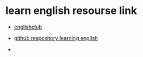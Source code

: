 # learn english resourse link

- [englishclub](https://www.englishclub.com/)

- [github respository learning english](https://github.com/epalatov/learning-english#vocab)

- 

  